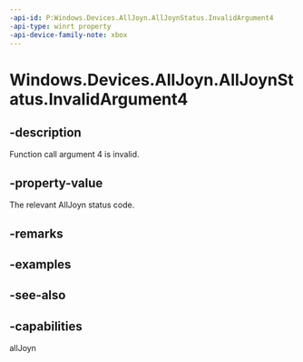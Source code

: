 ```yaml
---
-api-id: P:Windows.Devices.AllJoyn.AllJoynStatus.InvalidArgument4
-api-type: winrt property
-api-device-family-note: xbox
---
```


<!-- Property syntax
public int InvalidArgument4 { get; }
-->

# Windows.Devices.AllJoyn.AllJoynStatus.InvalidArgument4

## -description
Function call argument 4 is invalid.

## -property-value
The relevant AllJoyn status code.

## -remarks

## -examples

## -see-also


## -capabilities
allJoyn